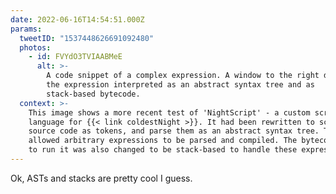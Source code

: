 ```yaml
---
date: 2022-06-16T14:54:51.000Z
params:
  tweetID: "1537448626691092480"
  photos:
    - id: FVYdO3TVIAABMeE
      alt: >-
        A code snippet of a complex expression. A window to the right displays
        the expression interpreted as an abstract syntax tree and as
        stack-based bytecode.
  context: >-
    This image shows a more recent test of 'NightScript' - a custom scripting
    language for {{< link coldestNight >}}. It had been rewritten to scan the
    source code as tokens, and parse them as an abstract syntax tree. This
    allowed arbitrary expressions to be parsed and compiled. The bytecode used
    to run it was also changed to be stack-based to handle these expressions.
---
```


Ok, ASTs and stacks are pretty cool I guess.
